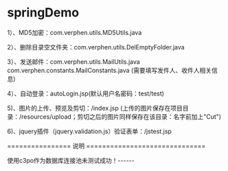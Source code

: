 springDemo
=============

1）、MD5加密：com.verphen.utils.MD5Utils.java

2）、删除目录空文件夹：com.verphen.utils.DelEmptyFolder.java

3）、发送邮件：com.verphen.utils.MailUtils.java 
		  com.verphen.constants.MailConstants.java (需要填写发件人、收件人相关信息)
		  
4）、自动登录：autoLogin.jsp(默认用户名密码：test/test)

5)、图片的上传、预览及剪切：/index.jsp	(上传的图片保存在项目目录：/resources/upload；剪切之后的图片同样保存在该目录：名字前加上"Cut")

6)、jquery插件（jquery.validation.js）验证表单：/jstest.jsp


================ 说明  ==============================

使用c3po作为数据库连接池未测试成功！------

